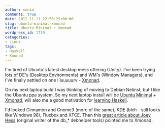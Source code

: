 ```yaml
---
author: sonia
comments: true
date: 2012-11-11 22:50:29+00:00
slug: ubuntu-minimal-xmonad
title: Ubuntu Minimal + Xmonad
wordpress_id: 1739
categories:
- Linux
tags:
- Haskell
- Xmonad
---
```


I'm tired of Ubuntu's latest desktop <del>mess</del> offering (Unity). I've been trying lots of DE's (Desktop Environments) and WM's (Window Managers), and I've finally settled on one I luuuuurv - [Xmonad](http://xmonad.org/).

On my next laptop build I was thinking of moving to Debian Netinst, but I like the Ubuntu ppa system. So my next laptop install will be [Ubuntu Minimal](https://help.ubuntu.com/community/Installation/MinimalCD) + [Xmonad](http://xmonad.org/); will also me a good motivation for [learning Haskell](http://learnyouahaskell.com/).

I'd looked Cinnamon and Gnome3 (more of the same), KDE (bleh - still looks like Windows 98), Fluxbox and XFCE. Then this [great article about Joey Hess](http://joey.hess.usesthis.com/) (original writer of the db_* debhelper tools) pointed me to Xmonad.

